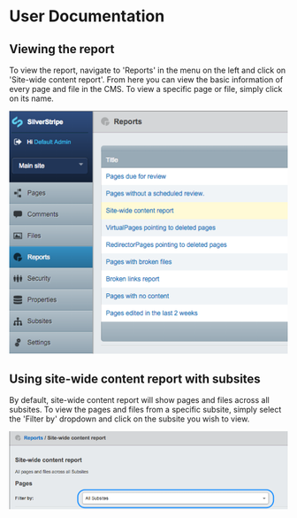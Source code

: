 # User Documentation

## Viewing the report
To view the report, navigate to 'Reports' in the menu on the left and click on 'Site-wide content report'.
From here you can view the basic information of every page and file in the CMS. To view a specific page or file, simply click on its name.

![Finding site-wide content report](_images/finding-the-report.png)

## Using site-wide content report with subsites
By default, site-wide content report will show pages and files across all subsites. To view the pages and files from a specific subsite, simply select the 'Filter by' dropdown and click on the subsite you wish to view.

![Changing subsite](_images/changing-subsite.png)
